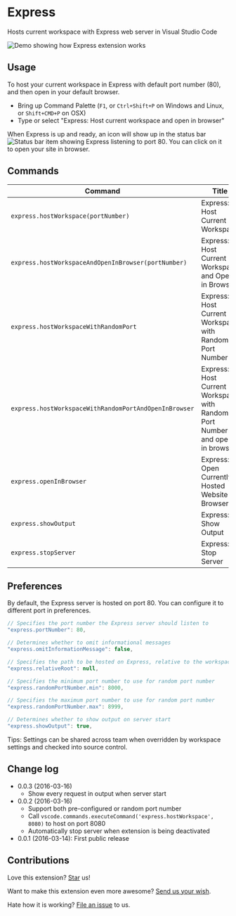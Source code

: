 # Express
Hosts current workspace with Express web server in Visual Studio Code

![Demo showing how Express extension works](https://raw.githubusercontent.com/compulim/vscode-express/master/demo.gif)

## Usage
To host your current workspace in Express with default port number (80), and then open in your default browser.
* Bring up Command Palette (`F1`, or `Ctrl+Shift+P` on Windows and Linux, or `Shift+CMD+P` on OSX)
* Type or select "Express: Host current workspace and open in browser"

When Express is up and ready, an icon will show up in the status bar ![Status bar item showing Express listening to port 80](https://raw.githubusercontent.com/compulim/vscode-express/master/statusbar.png). You can click on it to open your site in browser.

## Commands
| Command | Title |
|---------|-------------|
| `express.hostWorkspace(portNumber) ` | Express: Host Current Workspace |
| `express.hostWorkspaceAndOpenInBrowser(portNumber) ` | Express: Host Current Workspace and Open in Browser |
| `express.hostWorkspaceWithRandomPort ` | Express: Host Current Workspace with Random Port Number |
| `express.hostWorkspaceWithRandomPortAndOpenInBrowser ` | Express: Host Current Workspace with Random Port Number and open in browser |
| `express.openInBrowser` | Express: Open Currently Hosted Website in Browser |
| `express.showOutput` | Express: Show Output |
| `express.stopServer` | Express: Stop Server |

## Preferences

By default, the Express server is hosted on port 80. You can configure it to different port in preferences.

```js
// Specifies the port number the Express server should listen to
"express.portNumber": 80,

// Determines whether to omit informational messages
"express.omitInformationMessage": false,

// Specifies the path to be hosted on Express, relative to the workspace root
"express.relativeRoot": null,

// Specifies the minimum port number to use for random port number
"express.randomPortNumber.min": 8000,

// Specifies the maximum port number to use for random port number
"express.randomPortNumber.max": 8999,

// Determines whether to show output on server start
"express.showOutput": true,
```

Tips: Settings can be shared across team when overridden by workspace settings and checked into source control.

## Change log
* 0.0.3 (2016-03-16)
  * Show every request in output when server start
* 0.0.2 (2016-03-16)
  * Support both pre-configured or random port number
  * Call `vscode.commands.executeCommand('express.hostWorkspace', 8080)` to host on port 8080
  * Automatically stop server when extension is being deactivated
* 0.0.1 (2016-03-14): First public release

## Contributions
Love this extension? [Star](https://github.com/compulim/vscode-express/stargazers) us!

Want to make this extension even more awesome? [Send us your wish](https://github.com/compulim/vscode-express/issues/new/).

Hate how it is working? [File an issue](https://github.com/compulim/vscode-express/issues/new/) to us.
